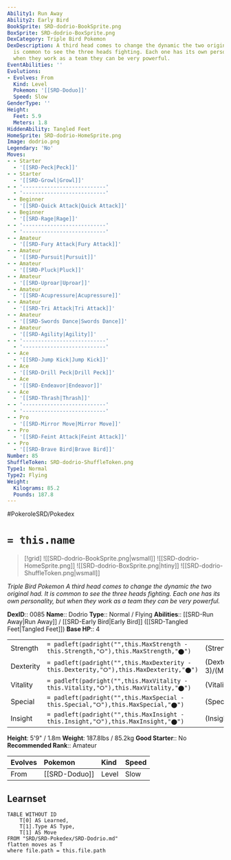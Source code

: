 ```yaml
---
Ability1: Run Away
Ability2: Early Bird
BookSprite: SRD-dodrio-BookSprite.png
BoxSprite: SRD-dodrio-BoxSprite.png
DexCategory: Triple Bird Pokemon
DexDescription: A third head comes to change the dynamic the two original had. It
  is common to see the three heads fighting. Each one has its own personality, but
  when they work as a team they can be very powerful.
EventAbilities: ''
Evolutions:
- Evolves: From
  Kind: Level
  Pokemon: '[[SRD-Doduo]]'
  Speed: Slow
GenderType: ''
Height:
  Feet: 5.9
  Meters: 1.8
HiddenAbility: Tangled Feet
HomeSprite: SRD-dodrio-HomeSprite.png
Image: dodrio.png
Legendary: 'No'
Moves:
- - Starter
  - '[[SRD-Peck|Peck]]'
- - Starter
  - '[[SRD-Growl|Growl]]'
- - '---------------------------'
  - '---------------------------'
- - Beginner
  - '[[SRD-Quick Attack|Quick Attack]]'
- - Beginner
  - '[[SRD-Rage|Rage]]'
- - '---------------------------'
  - '---------------------------'
- - Amateur
  - '[[SRD-Fury Attack|Fury Attack]]'
- - Amateur
  - '[[SRD-Pursuit|Pursuit]]'
- - Amateur
  - '[[SRD-Pluck|Pluck]]'
- - Amateur
  - '[[SRD-Uproar|Uproar]]'
- - Amateur
  - '[[SRD-Acupressure|Acupressure]]'
- - Amateur
  - '[[SRD-Tri Attack|Tri Attack]]'
- - Amateur
  - '[[SRD-Swords Dance|Swords Dance]]'
- - Amateur
  - '[[SRD-Agility|Agility]]'
- - '---------------------------'
  - '---------------------------'
- - Ace
  - '[[SRD-Jump Kick|Jump Kick]]'
- - Ace
  - '[[SRD-Drill Peck|Drill Peck]]'
- - Ace
  - '[[SRD-Endeavor|Endeavor]]'
- - Ace
  - '[[SRD-Thrash|Thrash]]'
- - '---------------------------'
  - '---------------------------'
- - Pro
  - '[[SRD-Mirror Move|Mirror Move]]'
- - Pro
  - '[[SRD-Feint Attack|Feint Attack]]'
- - Pro
  - '[[SRD-Brave Bird|Brave Bird]]'
Number: 85
ShuffleToken: SRD-dodrio-ShuffleToken.png
Type1: Normal
Type2: Flying
Weight:
  Kilograms: 85.2
  Pounds: 187.8
---
```


#PokeroleSRD/Pokedex

# `= this.name`

> [!grid]
> ![[SRD-dodrio-BookSprite.png|wsmall]]
> ![[SRD-dodrio-HomeSprite.png]]
> ![[SRD-dodrio-BoxSprite.png|htiny]]
> ![[SRD-dodrio-ShuffleToken.png|wsmall]]


*Triple Bird Pokemon*
*A third head comes to change the dynamic the two original had. It is common to see the three heads fighting. Each one has its own personality, but when they work as a team they can be very powerful.*

**DexID**:: 0085
**Name**:: Dodrio
**Type**:: Normal / Flying
**Abilities**:: [[SRD-Run Away|Run Away]] / [[SRD-Early Bird|Early Bird]] ([[SRD-Tangled Feet|Tangled Feet]])
**Base HP**:: 4

|           |                                                                                        |                                          |
| --------- | -------------------------------------------------------------------------------------- | ---------------------------------------- |
| Strength  | `= padleft(padright("",this.MaxStrength - this.Strength,"⭘"),this.MaxStrength,"⬤")`    | (Strength::3)/(MaxStrength::6)   |
| Dexterity | `= padleft(padright("",this.MaxDexterity - this.Dexterity,"⭘"),this.MaxDexterity,"⬤")` | (Dexterity:: 3)/(MaxDexterity::6) |
| Vitality  | `= padleft(padright("",this.MaxVitality - this.Vitality,"⭘"),this.MaxVitality,"⬤")`    | (Vitality::2)/(MaxVitality::5)   |
| Special   | `= padleft(padright("",this.MaxSpecial - this.Special,"⭘"),this.MaxSpecial,"⬤")`       | (Special::2)/(MaxSpecial::4)     |
| Insight   | `= padleft(padright("",this.MaxInsight - this.Insight,"⭘"),this.MaxInsight,"⬤")`       | (Insight::2)/(MaxInsight::4)     |

**Height**: 5'9" / 1.8m
**Weight**: 187.8lbs / 85.2kg
**Good Starter**:: No
**Recommended Rank**:: Amateur

| Evolves   | Pokemon       | Kind   | Speed   |
|:----------|:--------------|:-------|:--------|
| From      | [[SRD-Doduo]] | Level  | Slow    |

## Learnset

```dataview
TABLE WITHOUT ID
    T[0] AS Learned,
    T[1].Type AS Type,
    T[1] AS Move
FROM "SRD/SRD-Pokedex/SRD-Dodrio.md"
flatten moves as T
where file.path = this.file.path
```
